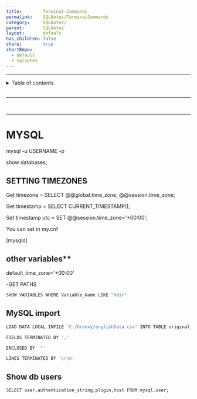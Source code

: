 ```yaml
---
title:        Terminal-Commands
permalink:    SQLNotes/TerminalCommands
category:     SQLNotes/
parent:       SQLNotes
layout:       default
has_children: false
share:        true
shortRepo:
  - default
  - sqlnotes  
---
```


***

<details  markdown="block">  
  <summary>  
    Table of contents  
  </summary>  
  {: .text-delta }  
1. TOC  
{:toc}  
</details>  

<br/>  

***  

<br/>  

***

# MYSQL

mysql -u USERNAME -p

show databases;

## SETTING TIMEZONES

Get timezone = SELECT @@global.time_zone, @@session.time_zone;

Get timestamp = SELECT CURRENT_TIMESTAMP();

Set timestamp utc = SET @@session.time_zone='+00:00';

You can set in my.cnf

[mysqld]

## other variables**

default_time_zone='+00:00'

-GET PATHS

```bash
SHOW VARIABLES WHERE Variable_Name LIKE "%dir"
```

## MySQL import

```bash
LOAD DATA LOCAL INFILE 'C:/Groovy/englishData.csv' INTO TABLE original_data 

FIELDS TERMINATED BY ','  

ENCLOSED BY '"'  

LINES TERMINATED BY '\r\n' 
```

## Show db users

```bash
SELECT user,authentication_string,plugin,host FROM mysql.user;
```